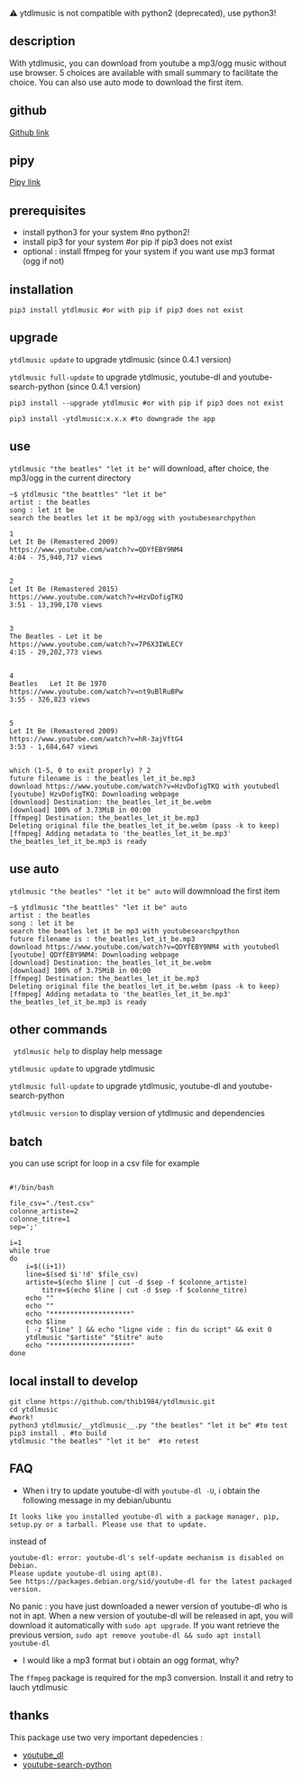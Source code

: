 :warning: ytdlmusic is not compatible with python2 (deprecated), use python3!


## description

With ytdlmusic, you can download from youtube a mp3/ogg music without use browser. 5 choices are available with small summary to facilitate the choice. You can also use auto mode to download the first item.  

## github

[Github link](https://github.com/thib1984/ytdlmusic/)

## pipy

[Pipy link](https://pypi.org/project/ytdlmusic/)

## prerequisites

- install python3 for your system #no python2!
- install pip3 for your system #or pip if pip3 does not exist
- optional : install ffmpeg for your system if you want use mp3 format (ogg if not)

## installation

``pip3 install ytdlmusic #or with pip if pip3 does not exist``

## upgrade

`` ytdlmusic update `` to upgrade ytdlmusic (since 0.4.1 version)

`` ytdlmusic full-update `` to upgrade ytdlmusic, youtube-dl and youtube-search-python (since 0.4.1 version)

``pip3 install --upgrade ytdlmusic #or with pip if pip3 does not exist``

``pip3 install -ytdlmusic:x.x.x #to downgrade the app``
## use

``ytdlmusic "the beatles" "let it be"``
will download, after choice, the mp3/ogg in the current directory

```
~$ ytdlmusic "the beattles" "let it be"
artist : the beatles
song : let it be
search the beatles let it be mp3/ogg with youtubesearchpython

1
Let It Be (Remastered 2009)
https://www.youtube.com/watch?v=QDYfEBY9NM4
4:04 - 75,940,717 views


2
Let It Be (Remastered 2015)
https://www.youtube.com/watch?v=HzvDofigTKQ
3:51 - 13,390,170 views


3
The Beatles - Let it be
https://www.youtube.com/watch?v=7P6X3IWLECY
4:15 - 29,202,773 views


4
Beatles   Let It Be 1970
https://www.youtube.com/watch?v=nt9uBlRuBPw
3:55 - 326,823 views


5
Let It Be (Remastered 2009)
https://www.youtube.com/watch?v=hR-3ajVftG4
3:53 - 1,684,647 views


which (1-5, 0 to exit properly) ? 2
future filename is : the_beatles_let_it_be.mp3
download https://www.youtube.com/watch?v=HzvDofigTKQ with youtubedl
[youtube] HzvDofigTKQ: Downloading webpage
[download] Destination: the_beatles_let_it_be.webm
[download] 100% of 3.73MiB in 00:00
[ffmpeg] Destination: the_beatles_let_it_be.mp3
Deleting original file the_beatles_let_it_be.webm (pass -k to keep)
[ffmpeg] Adding metadata to 'the_beatles_let_it_be.mp3'
the_beatles_let_it_be.mp3 is ready
````

## use auto

``ytdlmusic "the beatles" "let it be" auto`` 
will dowmnload the first item 

```
~$ ytdlmusic "the beattles" "let it be" auto
artist : the beatles
song : let it be
search the beatles let it be mp3 with youtubesearchpython
future filename is : the_beatles_let_it_be.mp3
download https://www.youtube.com/watch?v=QDYfEBY9NM4 with youtubedl
[youtube] QDYfEBY9NM4: Downloading webpage
[download] Destination: the_beatles_let_it_be.webm
[download] 100% of 3.75MiB in 00:00
[ffmpeg] Destination: the_beatles_let_it_be.mp3
Deleting original file the_beatles_let_it_be.webm (pass -k to keep)
[ffmpeg] Adding metadata to 'the_beatles_let_it_be.mp3'
the_beatles_let_it_be.mp3 is ready
```

## other commands

`` ytdlmusic help`` to display help message

`` ytdlmusic update `` to upgrade ytdlmusic

`` ytdlmusic full-update `` to upgrade ytdlmusic, youtube-dl and youtube-search-python

`` ytdlmusic version `` to display version of ytdlmusic and dependencies
## batch

you can use script for loop in a csv file for example 

```

#!/bin/bash

file_csv="./test.csv"
colonne_artiste=2
colonne_titre=1
sep=';'

i=1
while true
do
	i=$((i+1))
	line=$(sed $i'!d' $file_csv)
	artiste=$(echo $line | cut -d $sep -f $colonne_artiste)
        titre=$(echo $line | cut -d $sep -f $colonne_titre)
	echo ""
	echo ""
	echo "********************"
	echo $line
	[ -z "$line" ] && echo "ligne vide : fin du script" && exit 0
	ytdlmusic "$artiste" "$titre" auto
	echo "********************"
done 

```

## local install to develop

```
git clone https://github.com/thib1984/ytdlmusic.git
cd ytdlmusic 
#work!
python3 ytdlmusic/__ytdlmusic__.py "the beatles" "let it be" #to test
pip3 install . #to build
ytdlmusic "the beatles" "let it be"  #to retest
``` 
 
## FAQ

- When i try to update youtube-dl with ``youtube-dl -U``, i obtain the following message in my debian/ubuntu

```
It looks like you installed youtube-dl with a package manager, pip, setup.py or a tarball. Please use that to update.
```

instead of 

```
youtube-dl: error: youtube-dl's self-update mechanism is disabled on Debian.
Please update youtube-dl using apt(8).
See https://packages.debian.org/sid/youtube-dl for the latest packaged version.
```

No panic : you have just downloaded a newer version of youtube-dl who is not in apt. When a new version of youtube-dl will be released in apt, you will download it automatically with ``sudo apt upgrade``. If you want retrieve the previous version, ``sudo apt remove youtube-dl && sudo apt install youtube-dl``

- I would like a mp3 format but i obtain an ogg format, why?

The ``ffmpeg`` package is required for the mp3 conversion. Install it and retry to lauch ytdlmusic

## thanks

This package use two very important depedencies :
- [youtube_dl](https://pypi.org/project/youtube_dl/)
- [youtube-search-python](https://pypi.org/project/youtube-search-python/)
